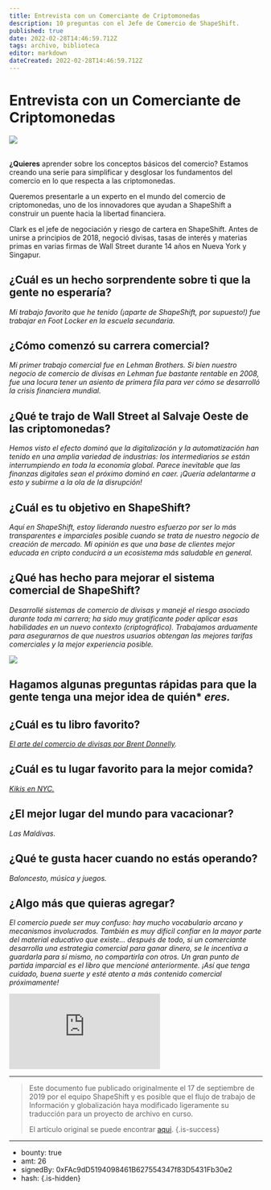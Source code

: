 ```yaml
---
title: Entrevista con un Comerciante de Criptomonedas
description: 10 preguntas con el Jefe de Comercio de ShapeShift.
published: true
date: 2022-02-28T14:46:59.712Z
tags: archivo, biblioteca
editor: markdown
dateCreated: 2022-02-28T14:46:59.712Z
---
```


# Entrevista con un Comerciante de Criptomonedas

![](https://assets.website-files.com/5e9a09610b7dce71f87f7f17/5e9f556c27aa0f8ecda4f065_1_fX_WmGwl45iZ2yCZgilQ7A.png)

<br/>**¿Quieres** aprender sobre los conceptos básicos del comercio? Estamos creando una serie para simplificar y desglosar los fundamentos del comercio en lo que respecta a las criptomonedas.

Queremos presentarle a un experto en el mundo del comercio de criptomonedas, uno de los innovadores que ayudan a ShapeShift a construir un puente hacia la libertad financiera.

Clark es el jefe de negociación y riesgo de cartera en ShapeShift. Antes de unirse a principios de 2018, negoció divisas, tasas de interés y materias primas en varias firmas de Wall Street durante 14 años en Nueva York y Singapur.

## ¿Cuál es un hecho sorprendente sobre ti que la gente no esperaría?

*Mi trabajo favorito que he tenido (¡aparte de ShapeShift, por supuesto!) fue trabajar en Foot Locker en la escuela secundaria.*

## ¿Cómo comenzó su carrera comercial?

*Mi primer trabajo comercial fue en Lehman Brothers. Si bien nuestro negocio de comercio de divisas en Lehman fue bastante rentable en 2008, fue una locura tener un asiento de primera fila para ver cómo se desarrolló la crisis financiera mundial.*

## **¿Qué te trajo de Wall Street al Salvaje Oeste de las criptomonedas?**

*Hemos visto el efecto dominó que la digitalización y la automatización han tenido en una amplia variedad de industrias: los intermediarios se están interrumpiendo en toda la economía global. Parece inevitable que las finanzas digitales sean el próximo dominó en caer. ¡Quería adelantarme a esto y subirme a la ola de la disrupción!*

## ¿Cuál es tu objetivo en ShapeShift?

*Aquí en ShapeShift, estoy liderando nuestro esfuerzo por ser lo más transparentes e imparciales posible cuando se trata de nuestro negocio de creación de mercado. Mi opinión es que una base de clientes mejor educada en cripto conducirá a un ecosistema más saludable en general.*

## **¿Qué has hecho para mejorar el sistema comercial de ShapeShift?**

*Desarrollé sistemas de comercio de divisas y manejé el riesgo asociado durante toda mi carrera; ha sido muy gratificante poder aplicar esas habilidades en un nuevo contexto (criptográfico). Trabajamos arduamente para asegurarnos de que nuestros usuarios obtengan las mejores tarifas comerciales y la mejor experiencia posible.*

![](https://assets.website-files.com/max/2100/1*UDDSVEk79XI6mfpZoiXUQg.gif)

## Hagamos algunas preguntas rápidas para que la gente tenga una mejor idea de quién* ***eres.***<br/>

## ¿Cuál es tu libro favorito?

[*El arte del comercio de divisas por Brent Donnelly*](https://www.goodreads.com/book/show/43210755-the-art-of-currency-trading)*.*<br/>

## ¿Cuál es tu lugar favorito para la mejor comida?

[*Kikis en NYC.*](http://nymag.com/listings/restaurant/kikis/)<br/>

## ¿El mejor lugar del mundo para vacacionar?

*Las Maldivas.*

## ¿Qué te gusta hacer cuando no estás operando?

*Baloncesto, música y juegos.*

## **¿Algo más que quieras agregar?**

*El comercio puede ser muy confuso: hay mucho vocabulario arcano y mecanismos involucrados. También es muy difícil confiar en la mayor parte del material educativo que existe... después de todo, si un comerciante desarrolla una estrategia comercial para ganar dinero, se le incentiva a guardarla para sí mismo, no compartirla con otros. Un gran punto de partida imparcial es el libro que mencioné anteriormente. ¡Así que tenga cuidado, buena suerte y esté atento a más contenido comercial próximamente!*

<iframe allowfullscreen="" frameborder="0" scrolling="auto" src="https://cdn.embedly.com/widgets/media.html?src=https%3A%2F%2Fwww.youtube.com%2Fembed%2FKNFvZjll-xg%3Ffeature%3Doembed&amp;url=http%3A%2F%2Fwww.youtube.com%2Fwatch%3Fv%3DKNFvZjll-xg&amp;image=https%3A%2F%2Fi.ytimg.com%2Fvi%2FKNFvZjll-xg%2Fhqdefault.jpg&amp;key=a19fcc184b9711e1b4764040d3dc5c07&amp;type=text%2Fhtml&amp;schema=youtube"></iframe>

---

> Este documento fue publicado originalmente el 17 de septiembre de 2019 por el equipo ShapeShift y es posible que el flujo de trabajo de Información y globalización haya modificado ligeramente su traducción para un proyecto de archivo en curso.
>
> El artículo original se puede encontrar [aqui](https://shapeshift.com/library/interview-with-a-crypto-trader).
{.is-success}

---

- bounty: true
- amt: 26
- signedBy: 0xFAc9dD5194098461B627554347f83D5431Fb30e2
- hash: 
{.is-hidden}